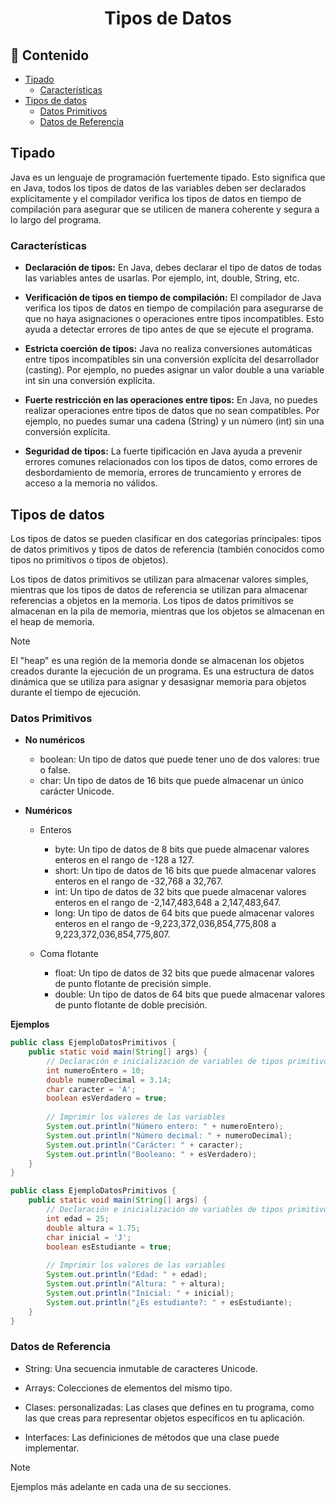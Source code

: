 <h1 align="center">Tipos de Datos</h1>

<h2>📑 Contenido</h2>

- [Tipado](#tipado)
  - [Características](#características)
- [Tipos de datos](#tipos-de-datos)
  - [Datos Primitivos](#datos-primitivos)
  - [Datos de Referencia](#datos-de-referencia)

## Tipado

Java es un lenguaje de programación fuertemente tipado. Esto significa que en Java, todos los tipos de datos de las variables deben ser declarados explícitamente y el compilador verifica los tipos de datos en tiempo de compilación para asegurar que se utilicen de manera coherente y segura a lo largo del programa.

### Características

- **Declaración de tipos:** En Java, debes declarar el tipo de datos de todas las variables antes de usarlas. Por ejemplo, int, double, String, etc.

- **Verificación de tipos en tiempo de compilación:** El compilador de Java verifica los tipos de datos en tiempo de compilación para asegurarse de que no haya asignaciones o operaciones entre tipos incompatibles. Esto ayuda a detectar errores de tipo antes de que se ejecute el programa.

- **Estricta coerción de tipos:** Java no realiza conversiones automáticas entre tipos incompatibles sin una conversión explícita del desarrollador (casting). Por ejemplo, no puedes asignar un valor double a una variable int sin una conversión explícita.

- **Fuerte restricción en las operaciones entre tipos:** En Java, no puedes realizar operaciones entre tipos de datos que no sean compatibles. Por ejemplo, no puedes sumar una cadena (String) y un número (int) sin una conversión explícita.

- **Seguridad de tipos:** La fuerte tipificación en Java ayuda a prevenir errores comunes relacionados con los tipos de datos, como errores de desbordamiento de memoria, errores de truncamiento y errores de acceso a la memoria no válidos.

## Tipos de datos

Los tipos de datos se pueden clasificar en dos categorías principales: tipos de datos primitivos y tipos de datos de referencia (también conocidos como tipos no primitivos o tipos de objetos).

Los tipos de datos primitivos se utilizan para almacenar valores simples, mientras que los tipos de datos de referencia se utilizan para almacenar referencias a objetos en la memoria. Los tipos de datos primitivos se almacenan en la pila de memoria, mientras que los objetos se almacenan en el heap de memoria.

> [!NOTE]
>
> El "heap" es una región de la memoria donde se almacenan los objetos creados durante la ejecución de un programa. Es una estructura de datos dinámica que se utiliza para asignar y desasignar memoria para objetos durante el tiempo de ejecución.

### Datos Primitivos

- **No numéricos**
  - boolean: Un tipo de datos que puede tener uno de dos valores: true o false.
  - char: Un tipo de datos de 16 bits que puede almacenar un único carácter Unicode.

- **Numéricos**
  - Enteros
    - byte: Un tipo de datos de 8 bits que puede almacenar valores enteros en el rango de -128 a 127.
    - short: Un tipo de datos de 16 bits que puede almacenar valores enteros en el rango de -32,768 a 32,767.
    - int: Un tipo de datos de 32 bits que puede almacenar valores enteros en el rango de -2,147,483,648 a 2,147,483,647.
    - long: Un tipo de datos de 64 bits que puede almacenar valores enteros en el rango de -9,223,372,036,854,775,808 a 9,223,372,036,854,775,807.

  - Coma flotante
    - float: Un tipo de datos de 32 bits que puede almacenar valores de punto flotante de precisión simple.
    - double: Un tipo de datos de 64 bits que puede almacenar valores de punto flotante de doble precisión.

**Ejemplos**

```java
public class EjemploDatosPrimitivos {
    public static void main(String[] args) {
        // Declaración e inicialización de variables de tipos primitivos
        int numeroEntero = 10;
        double numeroDecimal = 3.14;
        char caracter = 'A';
        boolean esVerdadero = true;
        
        // Imprimir los valores de las variables
        System.out.println("Número entero: " + numeroEntero);
        System.out.println("Número decimal: " + numeroDecimal);
        System.out.println("Carácter: " + caracter);
        System.out.println("Booleano: " + esVerdadero);
    }
}
```

```java
public class EjemploDatosPrimitivos {
    public static void main(String[] args) {
        // Declaración e inicialización de variables de tipos primitivos
        int edad = 25;
        double altura = 1.75;
        char inicial = 'J';
        boolean esEstudiante = true;
        
        // Imprimir los valores de las variables
        System.out.println("Edad: " + edad);
        System.out.println("Altura: " + altura);
        System.out.println("Inicial: " + inicial);
        System.out.println("¿Es estudiante?: " + esEstudiante);
    }
}
```

### Datos de Referencia

- String: Una secuencia inmutable de caracteres Unicode.

- Arrays: Colecciones de elementos del mismo tipo.

- Clases: personalizadas: Las clases que defines en tu programa, como las que creas para representar objetos específicos en tu aplicación.

- Interfaces: Las definiciones de métodos que una clase puede implementar.

>[!NOTE]
>
> Ejemplos más adelante en cada una de su secciones.